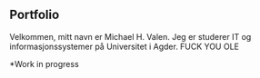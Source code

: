## Portfolio

Velkommen, mitt navn er Michael H. Valen. Jeg er studerer IT og informasjonssystemer på Universitet i Agder. FUCK YOU OLE

*Work in progress


